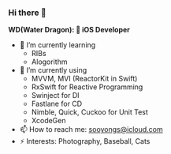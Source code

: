 
### Hi there 👋
__WD(Water Dragon):  iOS Developer__ 
- 🌱 I’m currently learning 
  - RIBs
  - Alogorithm
- 💬 I’m currently using 
  - MVVM, MVI (ReactorKit in Swift)
  - RxSwift for Reactive Programming
  - Swinject for DI
  - Fastlane for CD
  - Nimble, Quick, Cuckoo for Unit Test
  - XcodeGen
- 📫 How to reach me: sooyongs@icloud.com 
- ⚡ Interests: Photography, Baseball, Cats
